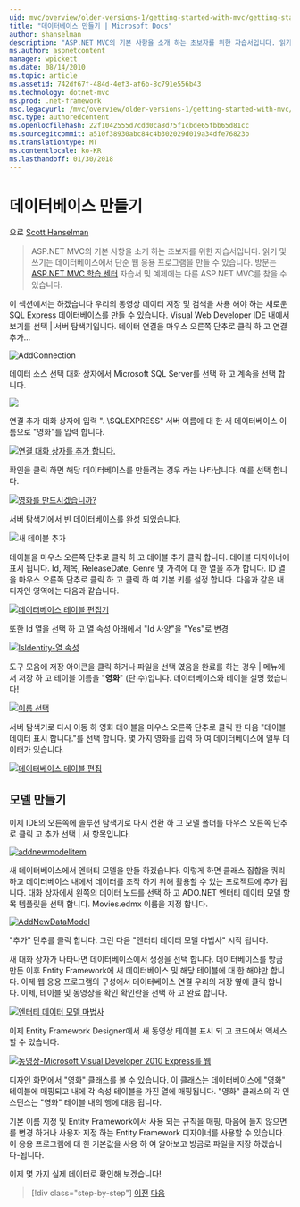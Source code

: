 ```yaml
---
uid: mvc/overview/older-versions-1/getting-started-with-mvc/getting-started-with-mvc-part4
title: "데이터베이스 만들기 | Microsoft Docs"
author: shanselman
description: "ASP.NET MVC의 기본 사항을 소개 하는 초보자를 위한 자습서입니다. 읽기 및 쓰기는 데이터베이스에서 단순 웹 응용 프로그램을 만듭니다."
ms.author: aspnetcontent
manager: wpickett
ms.date: 08/14/2010
ms.topic: article
ms.assetid: 742df67f-484d-4ef3-af6b-8c791e556b43
ms.technology: dotnet-mvc
ms.prod: .net-framework
msc.legacyurl: /mvc/overview/older-versions-1/getting-started-with-mvc/getting-started-with-mvc-part4
msc.type: authoredcontent
ms.openlocfilehash: 22f1042555d7cdd0ca8d75f1cbde65fbb65d81cc
ms.sourcegitcommit: a510f38930abc84c4b302029d019a34dfe76823b
ms.translationtype: MT
ms.contentlocale: ko-KR
ms.lasthandoff: 01/30/2018
---
```

<a name="creating-a-database"></a>데이터베이스 만들기
====================
으로 [Scott Hanselman](https://github.com/shanselman)

> ASP.NET MVC의 기본 사항을 소개 하는 초보자를 위한 자습서입니다. 읽기 및 쓰기는 데이터베이스에서 단순 웹 응용 프로그램을 만들 수 있습니다. 방문는 [ASP.NET MVC 학습 센터](../../../index.md) 자습서 및 예제에는 다른 ASP.NET MVC를 찾을 수 있습니다.


이 섹션에서는 하겠습니다 우리의 동영상 데이터 저장 및 검색을 사용 해야 하는 새로운 SQL Express 데이터베이스를 만들 수 있습니다. Visual Web Developer IDE 내에서 보기를 선택 | 서버 탐색기입니다. 데이터 연결을 마우스 오른쪽 단추로 클릭 하 고 연결 추가...

![AddConnection](getting-started-with-mvc-part4/_static/image1.png)

데이터 소스 선택 대화 상자에서 Microsoft SQL Server를 선택 하 고 계속을 선택 합니다.

![](getting-started-with-mvc-part4/_static/image2.png)

연결 추가 대화 상자에 입력 ". \SQLEXPRESS" 서버 이름에 대 한 새 데이터베이스 이름으로 "영화"를 입력 합니다.

[![연결 대화 상자를 추가 합니다.](getting-started-with-mvc-part4/_static/image4.png)](getting-started-with-mvc-part4/_static/image3.png)

확인을 클릭 하면 해당 데이터베이스를 만들려는 경우 라는 나타납니다. 예를 선택 합니다.

[![영화를 만드시겠습니까?](getting-started-with-mvc-part4/_static/image6.png)](getting-started-with-mvc-part4/_static/image5.png)

서버 탐색기에서 빈 데이터베이스를 완성 되었습니다.

![새 테이블 추가](getting-started-with-mvc-part4/_static/image7.png)

테이블을 마우스 오른쪽 단추로 클릭 하 고 테이블 추가 클릭 합니다. 테이블 디자이너에 표시 됩니다. Id, 제목, ReleaseDate, Genre 및 가격에 대 한 열을 추가 합니다. ID 열을 마우스 오른쪽 단추로 클릭 하 고 클릭 하 여 기본 키를 설정 합니다. 다음과 같은 내 디자인 영역에는 다음과 같습니다.

[![데이터베이스 테이블 편집기](getting-started-with-mvc-part4/_static/image9.png)](getting-started-with-mvc-part4/_static/image8.png)

또한 Id 열을 선택 하 고 열 속성 아래에서 "Id 사양"을 "Yes"로 변경

[![IsIdentity-열 속성](getting-started-with-mvc-part4/_static/image11.png)](getting-started-with-mvc-part4/_static/image10.png)

도구 모음에 저장 아이콘을 클릭 하거나 파일을 선택 였음을 완료를 하는 경우 | 메뉴에서 저장 하 고 테이블 이름을 "**영화**" (단 수)입니다. 데이터베이스와 테이블 설명 했습니다!

[![이름 선택](getting-started-with-mvc-part4/_static/image13.png)](getting-started-with-mvc-part4/_static/image12.png)

서버 탐색기로 다시 이동 하 영화 테이블을 마우스 오른쪽 단추로 클릭 한 다음 "테이블 데이터 표시 합니다."를 선택 합니다. 몇 가지 영화를 입력 하 여 데이터베이스에 일부 데이터가 있습니다.

[![데이터베이스 테이블 편집](getting-started-with-mvc-part4/_static/image15.png)](getting-started-with-mvc-part4/_static/image14.png)

## <a name="creating-a-model"></a>모델 만들기

이제 IDE의 오른쪽에 솔루션 탐색기로 다시 전환 하 고 모델 폴더를 마우스 오른쪽 단추로 클릭 고 추가 선택 | 새 항목입니다.

[![addnewmodelitem](getting-started-with-mvc-part4/_static/image17.png)](getting-started-with-mvc-part4/_static/image16.png)

새 데이터베이스에서 엔터티 모델을 만들 하겠습니다. 이렇게 하면 클래스 집합을 쿼리하고 데이터베이스 내에서 데이터를 조작 하기 위해 활용할 수 있는 프로젝트에 추가 됩니다. 대화 상자에서 왼쪽의 데이터 노드를 선택 하 고 ADO.NET 엔터티 데이터 모델 항목 템플릿을 선택 합니다. Movies.edmx 이름을 지정 합니다.

[![AddNewDataModel](getting-started-with-mvc-part4/_static/image19.png)](getting-started-with-mvc-part4/_static/image18.png)

"추가" 단추를 클릭 합니다. 그런 다음 "엔터티 데이터 모델 마법사" 시작 됩니다.

새 대화 상자가 나타나면 데이터베이스에서 생성을 선택 합니다. 데이터베이스를 방금 만든 이후 Entity Framework에 새 데이터베이스 및 해당 테이블에 대 한 해야만 합니다. 이제 웹 응용 프로그램의 구성에서 데이터베이스 연결 우리의 저장 옆에 클릭 합니다. 이제, 테이블 및 동영상을 확인 확인란을 선택 하 고 완료 합니다.

[![엔터티 데이터 모델 마법사](getting-started-with-mvc-part4/_static/image21.png)](getting-started-with-mvc-part4/_static/image20.png)

이제 Entity Framework Designer에서 새 동영상 테이블 표시 되 고 코드에서 액세스할 수 있습니다.

[![동영상-Microsoft Visual Developer 2010 Express를 웹](getting-started-with-mvc-part4/_static/image23.png)](getting-started-with-mvc-part4/_static/image22.png)

디자인 화면에서 "영화" 클래스를 볼 수 있습니다. 이 클래스는 데이터베이스에 "영화" 테이블에 매핑되고 내에 각 속성 테이블을 가진 열에 매핑됩니다. "영화" 클래스의 각 인스턴스는 "영화" 테이블 내의 행에 대응 됩니다.

기본 이름 지정 및 Entity Framework에서 사용 되는 규칙을 매핑, 마음에 들지 않으면를 변경 하거나 사용자 지정 하는 Entity Framework 디자이너를 사용할 수 있습니다. 이 응용 프로그램에 대 한 기본값을 사용 하 여 알아보고 방금로 파일을 저장 하겠습니다-됩니다.

이제 몇 가지 실제 데이터로 확인해 보겠습니다!

>[!div class="step-by-step"]
[이전](getting-started-with-mvc-part3.md)
[다음](getting-started-with-mvc-part5.md)

